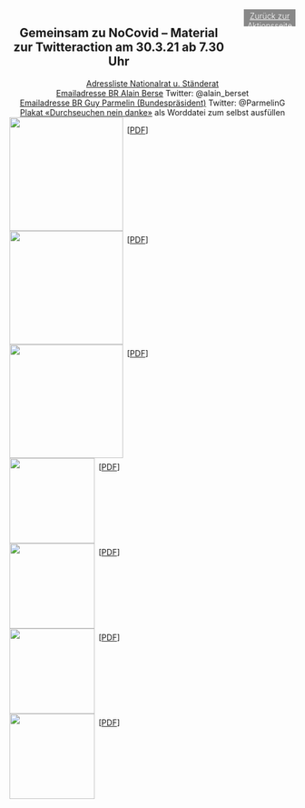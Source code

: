 <html>
  <head>
    <title>Gemeinsam zu NoCovid</title>
    <meta charset="utf-8" />
    <meta http-equiv="expires" content="0">
  <style>
 /* FONTS */
 @import url("https://fonts.googleapis.com/css?family=Open+Sans+Condensed:300,700");
</style>
  </head>
  <body>
  <header>
 <div style="display:flex;"><h2>Gemeinsam zu NoCovid – Material zur Twitteraction am 30.3.21 ab 7.30 Uhr</h2> <div style="margin-left:2em;padding:3px 6px 0 6px;background-color:#888;color:#fff;font-weight:300;height:27px!important;"><a href="material" style="color:#fff;">Zurück zur Aktionsseite</a></div></div>
<div class="twocol">
<div class="ntext">
  <a href="https://github.com/pnwscm60/CovidStrategyCH/raw/main/strategy/raete.pdf">Adressliste Nationalrat u. Ständerat</a><br/>
  <a href="mailto:info@gs-edi.admin.ch">Emailadresse BR Alain Berse</a> Twitter: @alain_berset<br/>
  <a href="mailto:info@gs-edi.admin.ch">Emailadresse BR Guy Parmelin (Bundespräsident)</a> Twitter: @ParmelinG<br/>
  <a href="https://github.com/pnwscm60/CovidStrategyCH/raw/main/strategy/DurchseuchungNeinDanke.docx">Plakat «Durchseuchen nein danke»</a> als Worddatei zum selbst ausfüllen
  </div></div>
  <div class="twocol">
<div class="ntext">  
  <div style="display:flex;"><a href="https://user-images.githubusercontent.com/46749603/112768543-c4319580-901c-11eb-95fd-c7db4ca744d4.png"><img src="https://user-images.githubusercontent.com/46749603/112768543-c4319580-901c-11eb-95fd-c7db4ca744d4.png" style="width:200px;"></a><div style="margin-left:0.5em;margin-top:1em;"> [<a href="https://github.com/pnwscm60/CovidStrategyCH/raw/main/images/nocovidhand.pdf">PDF</a>]</div></div>
  
  <div style="display:flex;"><a href="https://user-images.githubusercontent.com/46749603/112768589-ff33c900-901c-11eb-895b-2e2e48f2e3a8.png"><img src="https://user-images.githubusercontent.com/46749603/112768589-ff33c900-901c-11eb-895b-2e2e48f2e3a8.png" style="width:200px;"></a><div style="margin-left:0.5em;margin-top:0.5em;"> [<a href="https://github.com/pnwscm60/CovidStrategyCH/raw/main/images/gemeinsam.pdf">PDF</a>]</div></div>
  
  <div style="display:flex;"><a href="https://user-images.githubusercontent.com/46749603/112768609-12469900-901d-11eb-982f-8829b65fc75d.png"><img src="https://user-images.githubusercontent.com/46749603/112768609-12469900-901d-11eb-982f-8829b65fc75d.png" style="width:200px;"></a><div style="margin-left:0.5em;margin-top:0.5em;"> [<a href="https://github.com/pnwscm60/CovidStrategyCH/raw/main/images/ilovenocovid.pdf">PDF</a>]</div></div>
  
  <div style="display:flex;"><a href="https://user-images.githubusercontent.com/46749603/112768590-ffcc5f80-901c-11eb-85e6-d1f87bd256f6.png"><img src="https://user-images.githubusercontent.com/46749603/112768590-ffcc5f80-901c-11eb-85e6-d1f87bd256f6.png" style="width:150px;"></a><div style="margin-left:0.5em;margin-top:0.5em;"> [<a href="https://github.com/pnwscm60/CovidStrategyCH/raw/main/images/nocovidhand.pdf">PDF</a>]</div></div>
  <div style="display:flex;"><a href="https://user-images.githubusercontent.com/46749603/112769837-8edc7600-9023-11eb-9df9-80bfb6f6e713.png"><img src="https://user-images.githubusercontent.com/46749603/112769837-8edc7600-9023-11eb-9df9-80bfb6f6e713.png" style="width:150px;"></a><div style="margin-left:0.5em;margin-top:0.5em;"> [<a href="https://github.com/pnwscm60/CovidStrategyCH/raw/main/images/nocovidhand.pdf">PDF</a>]</div></div>
  <div style="display:flex;"><a href="https://user-images.githubusercontent.com/46749603/112769838-8f750c80-9023-11eb-9a5c-33d8cd4d9e5b.png"><img src="https://user-images.githubusercontent.com/46749603/112769838-8f750c80-9023-11eb-9a5c-33d8cd4d9e5b.png" style="width:150px;"></a><div style="margin-left:0.5em;margin-top:0.5em;"> [<a href="https://github.com/pnwscm60/CovidStrategyCH/raw/main/images/nocovidhand.pdf">PDF</a>]</div></div>
  <div style="display:flex;"><a href="https://user-images.githubusercontent.com/46749603/112769839-900da300-9023-11eb-8b4a-ca4a2a02dbb7.png"><img src="https://user-images.githubusercontent.com/46749603/112769839-900da300-9023-11eb-8b4a-ca4a2a02dbb7.png" style="width:150px;"></a><div style="margin-left:0.5em;margin-top:0.5em;"> [<a href="https://github.com/pnwscm60/CovidStrategyCH/raw/main/images/nocovidhand.pdf">PDF</a>]</div></div>
  <br/>  
  </div>
    </div>
